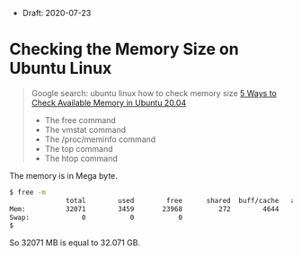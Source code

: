 * Draft: 2020-07-23
# Checking the Memory Size on Ubuntu Linux 

> Google search: ubuntu linux how to check memory size
> [5 Ways to Check Available Memory in Ubuntu 20.04](https://vitux.com/5-ways-to-check-available-memory-in-ubuntu/)
> 
> * The free command
> * The vmstat command
> * The /proc/meminfo command
> * The top command
> * The htop command

The memory is in Mega byte.
```bash
$ free -m
              total        used        free      shared  buff/cache   available
Mem:          32071        3459       23968         272        4644       28039
Swap:             0           0           0
$
```
So 32071 MB is equal to 32.071 GB.
